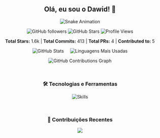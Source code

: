 <div align="center">
  <h2>Olá, eu sou o Dawid! 👋</h2>

  <!-- Animação da Cobrinha -->
  <p align="center">
    <img src="https://raw.githubusercontent.com/Dawid-01/Dawid-01/output/dist/snake.svg" alt="Snake Animation" />
  </p>

  <!-- Badges de Seguidores e Estrelas -->
  <p>
    <img src="https://img.shields.io/github/followers/Dawid-01?label=Followers&style=social" alt="GitHub followers" />
    <img src="https://img.shields.io/github/stars/Dawid-01?label=Stars&style=social" alt="GitHub Stars" />
    <img src="https://komarev.com/ghpvc/?username=Dawid-01&label=Profile%20Views&color=blue&style=flat" alt="Profile Views" />
  </p>

  <!-- Estatísticas Gerais -->
  <p>
    <b>Total Stars:</b> 1.6k | <b>Total Commits:</b> 413 | <b>Total PRs:</b> 4 | <b>Contributed to:</b> 5
  </p>

  <!-- Seção com Stats e Linguagens lado a lado -->
  <div style="display: flex; justify-content: center; gap: 20px;">
    <img src="https://github-readme-stats.vercel.app/api?username=Dawid-01&show_icons=true&theme=tokyonight&include_all_commits=true&count_private=true" alt="GitHub Stats" />
    <img src="https://github-readme-stats.vercel.app/api/top-langs/?username=Dawid-01&layout=compact&langs_count=6&theme=tokyonight" alt="Linguagens Mais Usadas" />
  </div>

  <!-- Gráfico de Contribuições -->
  <p align="center">
    <img src="https://github-readme-activity-graph.vercel.app/graph?username=Dawid-01&theme=github-compact" alt="GitHub Contributions Graph" />
  </p>

  <br/>

  <!-- Seção de Skills com as tecnologias específicas -->
  <h3>🛠️ Tecnologias e Ferramentas</h3>
  <p align="center">
    <img src="https://skillicons.dev/icons?i=python,php,js,html,css,mysql,linux,java" alt="Skills" />
  </p>

  <br/>

  <!-- Seção de Contribuições Recentes -->
  <h3>🌟 Contribuições Recentes</h3>
  <p align="center">
    <img src="https://github-readme-streak-stats.herokuapp.com/?user=Dawid-01&theme=default" />
  </p>

  <br/>
